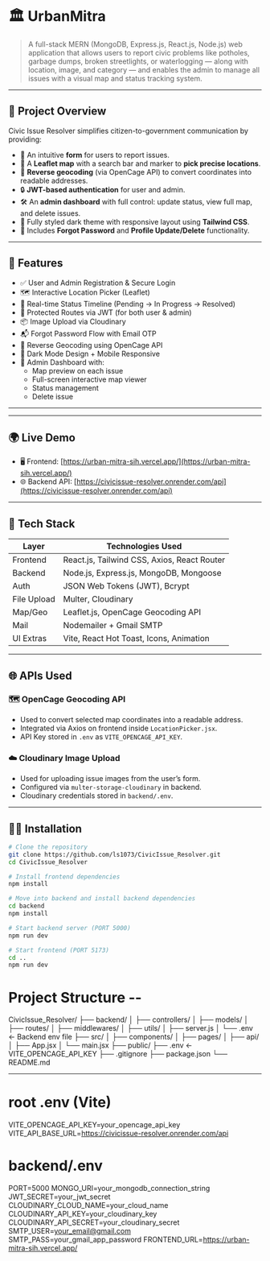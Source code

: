 # 🏛️ UrbanMitra

> A full-stack MERN (MongoDB, Express.js, React.js, Node.js) web application that allows users to report civic problems like potholes, garbage dumps, broken streetlights, or waterlogging — along with location, image, and category — and enables the admin to manage all issues with a visual map and status tracking system.

---

## 📌 Project Overview

Civic Issue Resolver simplifies citizen-to-government communication by providing:

- 📝 An intuitive **form** for users to report issues.
- 📍 A **Leaflet map** with a search bar and marker to **pick precise locations**.
- 🧠 **Reverse geocoding** (via OpenCage API) to convert coordinates into readable addresses.
- 🔒 **JWT-based authentication** for user and admin.
- 🛠️ An **admin dashboard** with full control: update status, view full map, and delete issues.
- 🌙 Fully styled dark theme with responsive layout using **Tailwind CSS**.
- 📧 Includes **Forgot Password** and **Profile Update/Delete** functionality.

---

## 🚀 Features

- ✅ User and Admin Registration & Secure Login
- 🗺️ Interactive Location Picker (Leaflet)
- 🔁 Real-time Status Timeline (Pending → In Progress → Resolved)
- 🔐 Protected Routes via JWT (for both user & admin)
- 📦 Image Upload via Cloudinary
- 📬 Forgot Password Flow with Email OTP
- 🧭 Reverse Geocoding using OpenCage API
- 🌙 Dark Mode Design + Mobile Responsive
- 🔐 Admin Dashboard with:
  - Map preview on each issue
  - Full-screen interactive map viewer
  - Status management
  - Delete issue

---

---

## 🌍 Live Demo

- 🖥️ Frontend: [https://urban-mitra-sih.vercel.app/](https://urban-mitra-sih.vercel.app/)
- 🌐 Backend API: [https://civicissue-resolver.onrender.com/api](https://civicissue-resolver.onrender.com/api)

---


## 🧰 Tech Stack

| Layer       | Technologies Used                              |
|-------------|-------------------------------------------------|
| Frontend    | React.js, Tailwind CSS, Axios, React Router     |
| Backend     | Node.js, Express.js, MongoDB, Mongoose          |
| Auth        | JSON Web Tokens (JWT), Bcrypt                   |
| File Upload | Multer, Cloudinary                              |
| Map/Geo     | Leaflet.js, OpenCage Geocoding API              |
| Mail        | Nodemailer + Gmail SMTP                         |
| UI Extras   | Vite, React Hot Toast, Icons, Animation         |

---

## 🌐 APIs Used

### 🗺️ OpenCage Geocoding API
- Used to convert selected map coordinates into a readable address.
- Integrated via Axios on frontend inside `LocationPicker.jsx`.
- API Key stored in `.env` as `VITE_OPENCAGE_API_KEY`.

### ☁️ Cloudinary Image Upload
- Used for uploading issue images from the user’s form.
- Configured via `multer-storage-cloudinary` in backend.
- Cloudinary credentials stored in `backend/.env`.

---

## 🧑‍💻 Installation

```bash
# Clone the repository
git clone https://github.com/ls1073/CivicIssue_Resolver.git
cd CivicIssue_Resolver

# Install frontend dependencies
npm install

# Move into backend and install backend dependencies
cd backend
npm install

# Start backend server (PORT 5000)
npm run dev

# Start frontend (PORT 5173)
cd ..
npm run dev
```

# Project Structure --

CivicIssue_Resolver/
├── backend/
│   ├── controllers/
│   ├── models/
│   ├── routes/
│   ├── middlewares/
│   ├── utils/
│   ├── server.js
│   └── .env                ← Backend env file
├── src/
│   ├── components/
│   ├── pages/
│   ├── api/
│   ├── App.jsx
│   └── main.jsx
├── public/
├── .env                    ← VITE_OPENCAGE_API_KEY
├── .gitignore
├── package.json
└── README.md

---

# root .env (Vite)
VITE_OPENCAGE_API_KEY=your_opencage_api_key
VITE_API_BASE_URL=https://civicissue-resolver.onrender.com/api

# backend/.env
PORT=5000
MONGO_URI=your_mongodb_connection_string
JWT_SECRET=your_jwt_secret
CLOUDINARY_CLOUD_NAME=your_cloud_name
CLOUDINARY_API_KEY=your_cloudinary_key
CLOUDINARY_API_SECRET=your_cloudinary_secret
SMTP_USER=your_email@gmail.com
SMTP_PASS=your_gmail_app_password
FRONTEND_URL=https://urban-mitra-sih.vercel.app/


